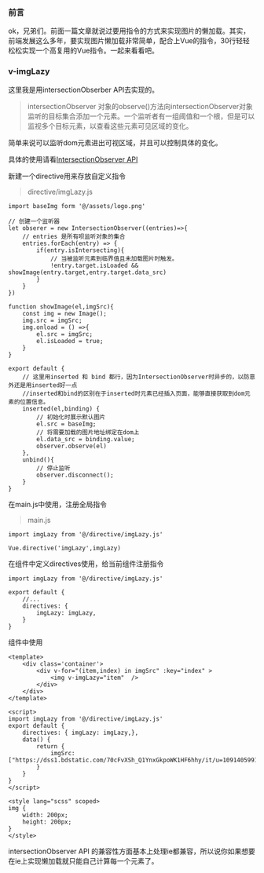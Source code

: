 ### 前言

ok，兄弟们。前面一篇文章就说过要用指令的方式来实现图片的懒加载。其实，前端发展这么多年，要实现图片懒加载非常简单，配合上Vue的指令，30行轻轻松松实现一个高复用的Vue指令。一起来看看吧。

### v-imgLazy

这里我是用intersectionObserber API去实现的。

> intersectionObserver 对象的observe()方法向intersectionObserver对象监听的目标集合添加一个元素。一个监听者有一组阈值和一个根，但是可以监视多个目标元素，以查看这些元素可见区域的变化。

简单来说可以监听dom元素进出可视区域，并且可以控制具体的变化。

具体的使用请看[IntersectionObserver API](https://developer.mozilla.org/zh-CN/docs/Web/API/Intersection_Observer_API)

新建一个directive用来存放自定义指令

> directive/imgLazy.js

```
import baseImg form '@/assets/logo.png'

// 创建一个监听器
let obserer = new IntersectionObserver((entries)=>{
    // entries 是所有呗监听对象的集合
    entries.forEach(entry) => {
        if(entry.isIntersecting){
            // 当被监听元素到临界值且未加载图片时触发。
            !entry.target.isLoaded && showImage(entry.target,entry.target.data_src)
        }
    }
})

function showImage(el,imgSrc){
    const img = new Image();
    img.src = imgSrc;
    img.onload = () =>{
        el.src = imgSrc;
        el.isLoaded = true;
    }
}

export default {
    // 这里用inserted 和 bind 都行，因为IntersectionObserver时异步的，以防意外还是用inserted好一点
    //inserted和bind的区别在于inserted时元素已经插入页面，能够直接获取到dom元素的位置信息。
    inserted(el,binding) {
        // 初始化时展示默认图片
        el.src = baseImg;
        // 将需要加载的图片地址绑定在dom上
        el.data_src = binding.value;
        observer.observe(el)
    },
    unbind(){
        // 停止监听
        observer.disconnect();
    }
}
```
在main.js中使用，注册全局指令

> main.js

```
import imgLazy from '@/directive/imgLazy.js'

Vue.directive('imgLazy',imgLazy)
```

在组件中定义directives使用，给当前组件注册指令

```
import imgLazy from '@/directive/imgLazy.js'

export default {
    //...
    directives: {
        imgLazy: imgLazy,
    }
}
```

组件中使用

```
<template>
    <div class='container'> 
        <div v-for="(item,index) in imgSrc" :key="index" >
            <img v-imgLazy="item"  />
        </div>
    </div>
</template>

<script>
import imgLazy from '@/directive/imgLazy.js'
export default {
    directives: { imgLazy: imgLazy,},
    data() {
        return {
            imgSrc: ["https://dss1.bdstatic.com/70cFvXSh_Q1YnxGkpoWK1HF6hhy/it/u=1091405991,859863778&fm=26&gp=0.jpg","https://dss1.bdstatic.com/70cFvXSh_Q1YnxGkpoWK1HF6hhy/it/u=2396395246,715775841&fm=26&gp=0.jpg","https://dss1.bdstatic.com/70cFuXSh_Q1YnxGkpoWK1HF6hhy/it/u=224866248,765861809&fm=26&gp=0.jpg","https://dss0.bdstatic.com/70cFuHSh_Q1YnxGkpoWK1HF6hhy/it/u=2670715487,1547868437&fm=26&gp=0.jpg","https://dss3.bdstatic.com/70cFv8Sh_Q1YnxGkpoWK1HF6hhy/it/u=2988957523,3295751190&fm=26&gp=0.jpg","https://dss2.bdstatic.com/70cFvnSh_Q1YnxGkpoWK1HF6hhy/it/u=2698110318,782174384&fm=26&gp=0.jpg","https://dss1.bdstatic.com/70cFuXSh_Q1YnxGkpoWK1HF6hhy/it/u=1102788601,953675482&fm=26&gp=0.jpg","https://dss1.bdstatic.com/70cFvXSh_Q1YnxGkpoWK1HF6hhy/it/u=1091405991,859863778&fm=26&gp=0.jpg","https://dss1.bdstatic.com/70cFvXSh_Q1YnxGkpoWK1HF6hhy/it/u=2396395246,715775841&fm=26&gp=0.jpg","https://dss1.bdstatic.com/70cFuXSh_Q1YnxGkpoWK1HF6hhy/it/u=224866248,765861809&fm=26&gp=0.jpg","https://dss0.bdstatic.com/70cFuHSh_Q1YnxGkpoWK1HF6hhy/it/u=2670715487,1547868437&fm=26&gp=0.jpg","https://dss3.bdstatic.com/70cFv8Sh_Q1YnxGkpoWK1HF6hhy/it/u=2988957523,3295751190&fm=26&gp=0.jpg","https://dss2.bdstatic.com/70cFvnSh_Q1YnxGkpoWK1HF6hhy/it/u=2698110318,782174384&fm=26&gp=0.jpg","https://dss1.bdstatic.com/70cFuXSh_Q1YnxGkpoWK1HF6hhy/it/u=1102788601,953675482&fm=26&gp=0.jpg","https://ss1.bdstatic.com/70cFuXSh_Q1YnxGkpoWK1HF6hhy/it/u=2004055534,3969071219&fm=26&gp=0.jpg",]
        }
    }
}
</script>

<style lang="scss" scoped>
img {
    width: 200px;
    height: 200px;
}
</style>

```

intersectionObserver API 的兼容性方面基本上处理ie都兼容，所以说你如果想要在ie上实现懒加载就只能自己计算每一个元素了。